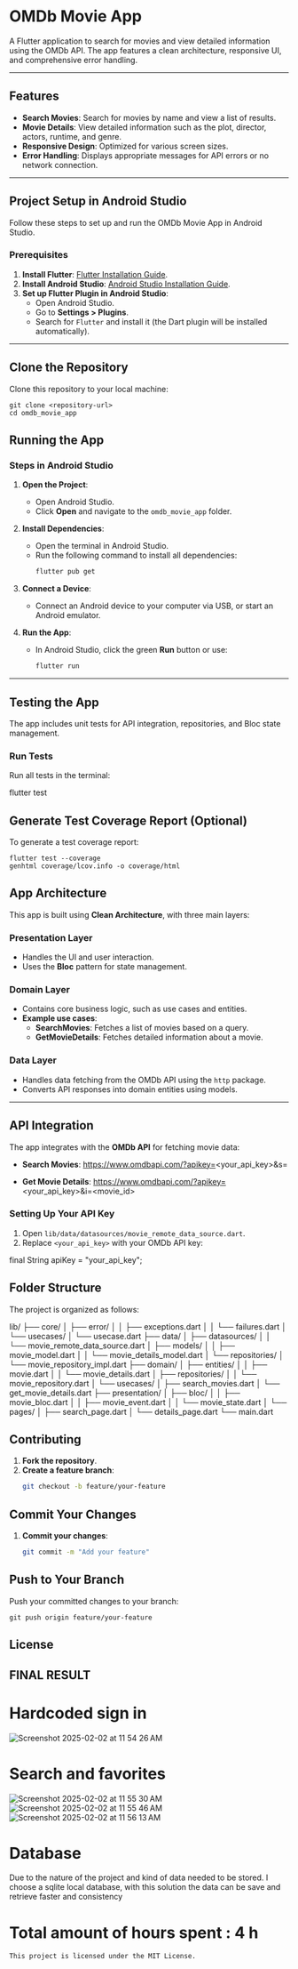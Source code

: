 # **OMDb Movie App**

A Flutter application to search for movies and view detailed information using the OMDb API. The app features a clean architecture, responsive UI, and comprehensive error handling.

---

## **Features**

- **Search Movies**: Search for movies by name and view a list of results.
- **Movie Details**: View detailed information such as the plot, director, actors, runtime, and genre.
- **Responsive Design**: Optimized for various screen sizes.
- **Error Handling**: Displays appropriate messages for API errors or no network connection.

---

## **Project Setup in Android Studio**

Follow these steps to set up and run the OMDb Movie App in Android Studio.

### **Prerequisites**

1. **Install Flutter**: [Flutter Installation Guide](https://docs.flutter.dev/get-started/install).
2. **Install Android Studio**: [Android Studio Installation Guide](https://developer.android.com/studio).
3. **Set up Flutter Plugin in Android Studio**:
    - Open Android Studio.
    - Go to **Settings > Plugins**.
    - Search for `Flutter` and install it (the Dart plugin will be installed automatically).

---

## **Clone the Repository**

Clone this repository to your local machine:

    git clone <repository-url>
    cd omdb_movie_app


## **Running the App**

### **Steps in Android Studio**

1. **Open the Project**:
   - Open Android Studio.
   - Click **Open** and navigate to the `omdb_movie_app` folder.

2. **Install Dependencies**:
   - Open the terminal in Android Studio.
   - Run the following command to install all dependencies:
     ```bash
     flutter pub get
     ```

3. **Connect a Device**:
   - Connect an Android device to your computer via USB, or start an Android emulator.

4. **Run the App**:
   - In Android Studio, click the green **Run** button or use:
     ```bash
     flutter run
     ```

---

## **Testing the App**

The app includes unit tests for API integration, repositories, and Bloc state management.

### **Run Tests**

Run all tests in the terminal:

flutter test

## **Generate Test Coverage Report (Optional)**

To generate a test coverage report:

    flutter test --coverage
    genhtml coverage/lcov.info -o coverage/html

## **App Architecture**

This app is built using **Clean Architecture**, with three main layers:

### **Presentation Layer**
- Handles the UI and user interaction.
- Uses the **Bloc** pattern for state management.

### **Domain Layer**
- Contains core business logic, such as use cases and entities.
- **Example use cases**:
    - **SearchMovies**: Fetches a list of movies based on a query.
    - **GetMovieDetails**: Fetches detailed information about a movie.

### **Data Layer**
- Handles data fetching from the OMDb API using the `http` package.
- Converts API responses into domain entities using models.

---

## **API Integration**

The app integrates with the **OMDb API** for fetching movie data:

- **Search Movies**:
  https://www.omdbapi.com/?apikey=<your_api_key>&s=<query>


- **Get Movie Details**:
  https://www.omdbapi.com/?apikey=<your_api_key>&i=<movie_id>

### **Setting Up Your API Key**

1. Open `lib/data/datasources/movie_remote_data_source.dart`.
2. Replace `<your_api_key>` with your OMDb API key:
 
 final String apiKey = "your_api_key";

## **Folder Structure**

The project is organized as follows:

lib/ ├── core/ │ ├── error/ │ │ ├── exceptions.dart │ │ └── failures.dart │ └── usecases/ │ └── usecase.dart ├── data/ │ ├── datasources/ │ │ └── movie_remote_data_source.dart │ ├── models/ │ │ ├── movie_model.dart │ │ └── movie_details_model.dart │ └── repositories/ │ └── movie_repository_impl.dart ├── domain/ │ ├── entities/ │ │ ├── movie.dart │ │ └── movie_details.dart │ ├── repositories/ │ │ └── movie_repository.dart │ └── usecases/ │ ├── search_movies.dart │ └── get_movie_details.dart ├── presentation/ │ ├── bloc/ │ │ ├── movie_bloc.dart │ │ ├── movie_event.dart │ │ └── movie_state.dart │ └── pages/ │ ├── search_page.dart │ └── details_page.dart └── main.dart

## **Contributing**

1. **Fork the repository**.
2. **Create a feature branch**:
   ```bash
   git checkout -b feature/your-feature
## **Commit Your Changes**

1. **Commit your changes**:
   ```bash
   git commit -m "Add your feature"
   
## **Push to Your Branch**

Push your committed changes to your branch:

    git push origin feature/your-feature

## **License**

## FINAL RESULT 

# Hardcoded sign in
![Screenshot 2025-02-02 at 11 54 26 AM](https://github.com/user-attachments/assets/036d489f-0705-4a49-a4cf-b611248cdba5)

# Search and favorites
![Screenshot 2025-02-02 at 11 55 30 AM](https://github.com/user-attachments/assets/330a4883-e84e-4c05-87bf-811db04a415b)
![Screenshot 2025-02-02 at 11 55 46 AM](https://github.com/user-attachments/assets/69f7c9a3-2f00-4b47-b5c8-652c62553cbd)
![Screenshot 2025-02-02 at 11 56 13 AM](https://github.com/user-attachments/assets/03899972-ee78-4c7d-9435-8c706f75dad1)

# Database
Due to the nature of the project and kind of data needed to be stored. I choose a sqlite local database, with this solution the data can be save and retrieve faster and consistency

# Total amount of hours spent : 4 h




    This project is licensed under the MIT License.
